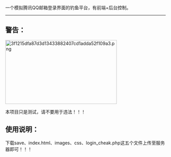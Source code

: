 <html>
  <head>一个模拟腾讯QQ邮箱登录界面的钓鱼平台，有前端+后台控制。</head>
  <hr/>
  <body>
    <h2>警告：</h2><img src="https://i.loli.net/2019/03/24/5c9776a9a4a80.png" alt="3f1215dfa87d3d13433882407cd1adda52f109a3.png" title="3f1215dfa87d3d13433882407cd1adda52f109a3.png" width="350" height="200"/>
    <p>本项目只是测试，请不要用于违法！！！</p>
    <h2>使用说明：</h2>
    <p>下载save、index.html、images、css、login_cheak.php这五个文件上传至服务器即可！！！</p>
  </body>
</html>

